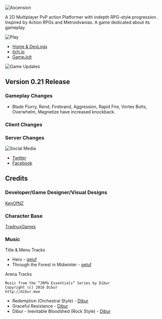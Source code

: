 ![Ascension](https://github.com/kenofnz/Ascension/raw/master/Ascension/resources/sprites/ui/menu/title.png)

A 2D Multiplayer PvP action Platformer with indepth RPG-style progression.
Inspired by Action RPGs and Metroidvanias. A game dedicated about its gameplay.

![Play](https://github.com/kenofnz/AscensionInfo/raw/gh-pages/images/play.png)

- [Home & DevLogs](http://www.gdunlimited.net/games/ascension/)
- [itch.io](https://kenofnz.itch.io/ascension)
- [GameJolt](http://gamejolt.com/games/ascension/179549)

![Game Updates](https://github.com/kenofnz/AscensionInfo/raw/gh-pages/images/updates.png)

## Version 0.21 Release
### Gameplay Changes
* Blade Flurry, Rend, Firebrand, Aggression, Rapid Fire, Vortex Bolts, Overwhelm, Magnetize have increased knockback.

### Client Changes

### Server Changes

![Social Media](https://github.com/kenofnz/AscensionInfo/raw/gh-pages/images/social.png)

- [Twitter](https://twitter.com/Ascension2D)
- [Facebook](https://www.facebook.com/Ascension2D/)

## Credits
### Developer/Game Designer/Visual Designs
[KenOfNZ](https://github.com/kenofnz)

### Character Base
[TradnuxGames](http://tradnux.com/)

### Music
Title & Menu Tracks

* Hero - [geluf](https://soundcloud.com/geluf)
* Through the Forest in Midwinter - [geluf](https://soundcloud.com/geluf)

Arena Tracks

```
Music from the “JRPG Essentials” Series by Dibur
Copyright (c) 2016 Dibur
http://dibur.moe
```

* Redemption (Orchestral Style) - [Dibur](http://dibur.moe)
* Graceful Resistance - [Dibur](http://dibur.moe)
* Dibur - Inevitable Bloodshed (Rock Style) - [Dibur](http://dibur.moe)
